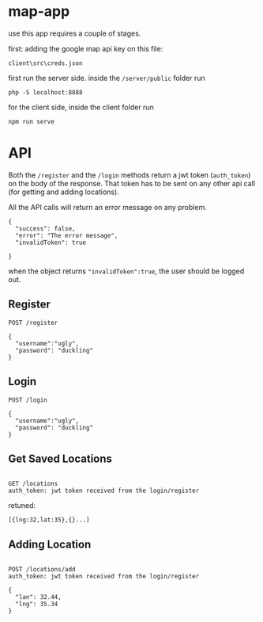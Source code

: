 # map-app
use this app requires a couple of stages.

first: 
adding the google map api key on this file:
```
client\src\creds.json
```

first run the server side. inside the `/server/public` folder run
```
php -S localhost:8888
```

for the client side, inside the client folder run
```
npm run serve
```

# API

Both the `/register` and the `/login` methods return a jwt token (`auth_token`) on the body of the response.
That token has to be sent on any other api call (for getting and adding locations).

All the API calls will return an error message on any problem.
```
{
  "success": false,
  "error": "The error message",
  "invalidToken": true
  
}
```
when the object returns `"invalidToken":true`, the user should be logged out.


## Register
```
POST /register

{
  "username":"ugly",
  "password": "duckling"
}
```

## Login
```
POST /login

{
  "username":"ugly",
  "password": "duckling"
}
```

## Get Saved Locations
```

GET /locations
auth_token: jwt token received from the login/register

```
retuned:
```
[{lng:32,lat:35},{}...]
```
## Adding Location
```

POST /locations/add
auth_token: jwt token received from the login/register

{
  "lan": 32.44,
  "lng": 35.34
}
```
